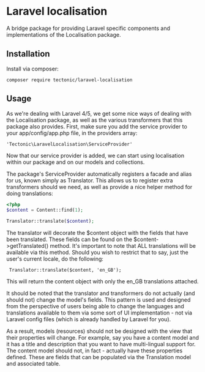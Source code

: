 # Laravel localisation

A bridge package for providing Laravel specific components and implementations of the Localisation package.

## Installation

Install via composer:

    composer require tectonic/laravel-localisation

## Usage

As we're dealing with Laravel 4/5, we get some nice ways of dealing with the Localisation package, as well
as the various transformers that this package also provides. First, make sure you add the service provider to
your app/config/app.php file, in the providers array:

    'Tectonic\LaravelLocalisation\ServiceProvider'

Now that our service provider is added, we can start using localisation within our package and on our models and collections.

The package's ServiceProvider automatically registers a facade and alias for us, known simply as Translator. This allows us to register extra transformers should we need, as well as provide a nice helper method for doing translations:

```php
<?php
$content = Content::find(1);

Translator::translate($content);
```

The translator will decorate the $content object with the fields that have been translated. These fields can be found on the $content->getTranslated() method. It's important to note that ALL translations will be available via this method. Should you wish to restrict that to say, just the user's current locale, do the following:
 
     Translator::translate($content, 'en_GB');
 
 This will return the content object with only the en_GB translations attached.
 
 It should be noted that the translator and transformers do not actually (and should not) change the model's fields. This pattern is used and designed from the perspective of users being able to change the languages and translations available to them via some sort of UI implementation - not via Laravel config files (which is already handled by Laravel for you).
 
 As a result, models (resources) should not be designed with the view that their properties will change. For example, say you have a content model and it has a title and description that you want to have multi-lingual support for. The content model should not, in fact - actually have these properties defined. These are fields that can be populated via the Translation model and associated table.